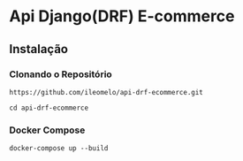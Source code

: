 # Api Django(DRF) E-commerce

## Instalação

### Clonando o Repositório
```
https://github.com/ileomelo/api-drf-ecommerce.git
```
```
cd api-drf-ecommerce
```

### Docker Compose
```
docker-compose up --build
```
